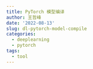 ```yaml
---
title: PyTorch 模型编译
author: 王哲峰
date: '2022-08-13'
slug: dl-pytorch-model-compile
categories:
  - deeplearning
  - pytorch
tags:
  - tool
---
```

